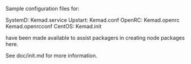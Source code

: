 Sample configuration files for:

SystemD: Kemad.service
Upstart: Kemad.conf
OpenRC:  Kemad.openrc
         Kemad.openrcconf
CentOS:  Kemad.init

have been made available to assist packagers in creating node packages here.

See doc/init.md for more information.
